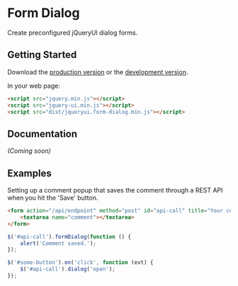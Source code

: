 # Form Dialog

Create preconfigured jQueryUI dialog forms.

## Getting Started
Download the [production version][min] or the [development version][max].

[min]: https://raw.github.com/Dormilich/jqueryui-form-dialog/master/dist/form-dialog.min.js
[max]: https://raw.github.com/Dormilich/jqueryui-form-dialog/master/dist/form-dialog.js

In your web page:

```html
<script src="jquery.min.js"></script>
<script src="jquery-ui.min.js"></script>
<script src="dist/jqueryui.form-dialog.min.js"></script>
```

## Documentation
_(Coming soon)_

## Examples

Setting up a comment popup that saves the comment through a REST API when you hit the 'Save' button.
```html
<form action="/api/endpoint" method="post" id="api-call" title="Your comment">
	<textarea name="comment"></textarea>
</form>
```
```javascript
$('#api-call').formDialog(function () {
	alert('Comment saved.');
});

$('#some-button').on('click', function (evt) {
	$('#api-call').dialog('open');
});
```
